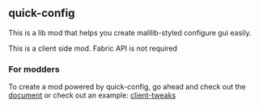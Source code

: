 ## quick-config

This is a lib mod that helps you create malilib-styled configure gui easily.

This is a client side mod. Fabric API is not required

### For modders

To create a mod powered by quick-config, go ahead and check out the [document](https://github.com/Ivan-1F/quick-config/blob/fabric-1.15.2/docs/docs.md) or check out an example: [client-tweaks](https://github.com/Ivan-1F/client-tweaks)